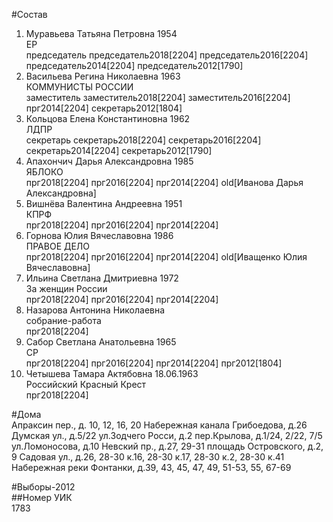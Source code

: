 #Состав  
1. Муравьева Татьяна Петровна 1954  
    ЕР  
    председатель председатель2018[2204] председатель2016[2204] председатель2014[2204] председатель2012[1790]  
2. Васильева Регина Николаевна 1963  
    КОММУНИСТЫ РОССИИ  
    заместитель заместитель2018[2204] заместитель2016[2204] прг2014[2204] секретарь2012[1804]  
3. Кольцова Елена Константиновна 1962  
    ЛДПР  
    секретарь секретарь2018[2204] секретарь2016[2204] секретарь2014[2204] секретарь2012[1790]  
4. Апахончич Дарья Александровна 1985  
    ЯБЛОКО  
    прг2018[2204] прг2016[2204] прг2014[2204] old[Иванова Дарья Александровна]  
5. Вишнёва Валентина Андреевна 1951  
    КПРФ  
    прг2018[2204] прг2016[2204] прг2014[2204]  
6. Горнова Юлия Вячеславовна 1986  
    ПРАВОЕ ДЕЛО  
    прг2018[2204] прг2016[2204] прг2014[2204] old[Иващенко Юлия Вячеславовна]  
7. Ильина Светлана Дмитриевна 1972  
    За женщин России  
    прг2018[2204] прг2016[2204] прг2014[2204]  
8. Назарова Антонина Николаевна  
    собрание-работа  
    прг2018[2204]  
9. Сабор Светлана Анатольевна 1965  
    СР  
    прг2018[2204] прг2016[2204] прг2014[2204] прг2012[1804]  
10. Четышева Тамара Актябовна 18.06.1963  
    Российский Красный Крест  
    прг2018[2204]  
  
#Дома  
Апраксин пер., д. 10, 12, 16, 20 Набережная канала Грибоедова, д.26 Думская ул., д.5/22 ул.Зодчего Росси, д.2 пер.Крылова, д.1/24, 2/22, 7/5 ул.Ломоносова, д.10 Невский пр., д.27, 29-31 площадь Островского, д.2, 9 Садовая ул., д.26, 28-30 к.16, 28-30 к.17, 28-30 к.2, 28-30 к.41 Набережная реки Фонтанки, д.39, 43, 45, 47, 49, 51-53, 55, 67-69  
  
#Выборы-2012  
##Номер УИК  
1783  
